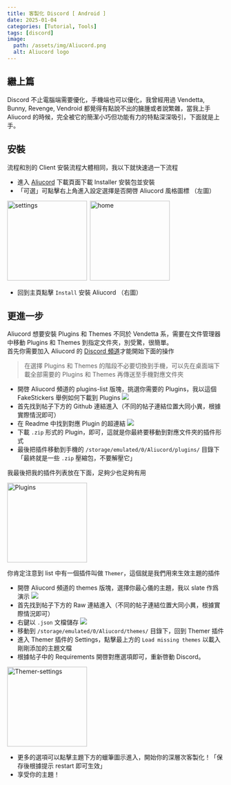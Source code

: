 ```yaml
---
title: 客製化 Discord [ Android ]
date: 2025-01-04
categories: [Tutorial, Tools]
tags: [discord]
image:
  path: /assets/img/Aliucord.png
  alt: Aliucord logo
---
```


## 繼上篇

Discord 不止電腦端需要優化，手機端也可以優化，我曾經用過 Vendetta, Bunny, Revenge, Vendroid 都覺得有點說不出的臃腫或者說繁雜，當我上手 Aliucord 的時候，完全被它的簡潔小巧但功能有力的特點深深吸引，下面就是上手。

## 安裝

流程和別的 Client 安裝流程大體相同，我以下就快速過一下流程

  - 進入 [Aliucord](https://github.com/Aliucord/Aliucord/releases/latest) 下載頁面下載 Installer 安裝包並安裝
  - 「可選」可點擊右上角進入設定選擇是否開啓 Aliucord 風格圖標 （左圖）

<img src="https://image.gholts.top/Aliucord-home.png" alt="settings" width="185px" align="left">&nbsp;<img src="https://image.gholts.top/Aliucord-settings.png" alt="home" width="185px">

  - 回到主頁點擊 `Install` 安裝 Aliucord （右圖）

## 更進一步

Aliucord 想要安裝 Plugins 和 Themes 不同於 Vendetta 系，需要在文件管理器中移動 Plugins 和 Themes 到指定文件夾，別受驚，很簡單。  
首先你需要加入 Aliucord 的 [Discord 頻道](https://discord.com/invite/EsNDvBaHVU)才能開始下面的操作

>在選擇 Plugins 和 Themes 的階段不必要切換到手機，可以先在桌面端下載全部需要的 Plugins 和 Themes 再傳送至手機對應文件夾

  - 開啓 Aliucord 頻道的 plugins-list 版塊，挑選你需要的 Plugins，我以這個 FakeStickers 舉例如何下載到 Plugins ![](https://image.gholts.top/20250104175309037.png)
  - 首先找到帖子下方的 Github 連結進入（不同的帖子連結位置大同小異，根據實際情況即可）
  - 在 Readme 中找到對應 Plugin 的超連結 ![](https://image.gholts.top/20250104175524477.png)
  - 下載 `.zip` 形式的 Plugin，即可，這就是你最終要移動到對應文件夾的插件形式
  - 最後把插件移動到手機的 `/storage/emulated/0/Aliucord/plugins/` 目錄下「最終就是一些 `.zip` 壓縮包，不要解壓它」

我最後把我的插件列表放在下面，足夠少也足夠有用

<img src="https://image.gholts.top/Plugins.png" alt="Plugins" width="185px" align="center">

你肯定注意到 list 中有一個插件叫做 `Themer`，這個就是我們用來生效主題的插件

  - 開啓 Aliucord 頻道的 themes 版塊，選擇你最心儀的主題，我以 slate 作爲演示 ![](https://image.gholts.top/20250104180641109.png)
  - 首先找到帖子下方的 Raw 連結進入（不同的帖子連結位置大同小異，根據實際情況即可）
  - 右鍵以 `.json` 文檔儲存 ![](https://image.gholts.top/20250104180858432.png)
  - 移動到 `/storage/emulated/0/Aliucord/themes/` 目錄下，回到 Themer 插件
  - 進入 Themer 插件的 Settings，點擊最上方的 `Load missing themes` 以載入剛剛添加的主題文檔
  - 根據帖子中的 Requirements 開啓對應選項即可，重新啓動 Discord。 

<img src="https://image.gholts.top/Themer-settings.png" alt="Themer-settings" width="185px" align="center">

  - 更多的選項可以點擊主題下方的蠟筆圖示進入，開始你的深層次客製化！「保存後根據提示 restart 即可生效」
  - 享受你的主題！